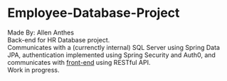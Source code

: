 # Employee-Database-Project
Made By: Allen Anthes <br>
Back-end for HR Database project.<br>
Communicates with a (currenctly internal) SQL Server using Spring Data JPA, 
authentication implemented using Spring Security and <a src=https://auth0.com/>Auth0</a>, 
and communicates with <a href=https://github.com/AllenAnthes/Database-Project-Front-end> front-end</a> using RESTful API.<br>
Work in progress.
